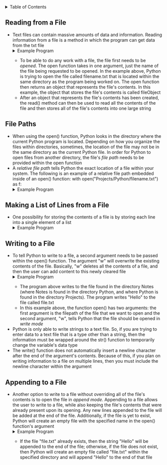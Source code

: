 <details>
<summary>Table of Contents</summary>
<ol>
  <li>
    <a href='#reading-from-a-file'>Reading from a File</a>
  </li>
  <li>
    <a href='#file-paths'>File Paths</a>
  </li>
  <li>
    <a href='#reading-line-by-line'>Reading Line by Line</a>
  </li>  
  <li>
    <a href='#making-a-list-of-lines-from-a-file'>Making a List of Lines from a File</a>
  </li> 
  <li>
    <a href='#writing-to-a-file'>Writing to a File</a>
  </li>
  <li>
    <a href='#appending-to-a-file'>Appending to a File</a>
  </li>             
</ol>
</details>

## Reading from a File
<ul>
  <li>
    <a>Text files can contain massive amounts of data and information.  Reading information from a file is a method in which the program can get data from the txt file</a>
  </li>
  <details>
    <summary>Example Program</summary>
      <ul>
        <pre>
          <code>
            with open("filename.txt") as fileObject:<br />
	            contents = fileObject.read()<br />
            print(contents)<br />
          </code>
        </pre>  
      </ul>  
    </details>   
  <ul>
    <li>
      <a>To be able to do any work with a file, the file first needs to be <em>opened</em>.  The open function takes in one argument, just the name of the file being requested to be opened.  In the example above, Python is trying to open the file called filename.txt that is located within the same directory as the program being worked on.  The open function then returns an object that represents the file's contents.  In this example, the object that stores the file's contents is called fileObject</a>
    </li>
    <li>
      <a>After an object that represents the file's contents has been created, the read() method can then be used to read all the contents of the file and then stores all of the file's contents into one large string</a>
  </ul>
</ul>  

## File Paths
<ul>
  <li>
    <a>When using the open() function, Python looks in the directory where the current Python program is located.  Depending on how you organize the files within directories, sometimes, the location of the file may not be in the same directory as the current Python file.  In order for Python to open files from another directory, the file's <em>file path</em> needs to be provided within the open function</a>
  </li>
  <li>
    <a>A <em>relative file path</em> tells Python the exact location of a file within your system.  The following is an example of a relative file path embedded inside of an open() function: with open("Projects/Python/filename.txt") as f:</a>  
  </li>
  <details>
  <summary>Example Program</summary>
    <ul>
      <pre>
        <code>
          with open("Projects/Python/Notes/file.txt") as f:<br />
              for line in f:<br />
                  print(line.strip(), end="")<br />
        </code>
      </pre>  
      <details>
      <summary>Output</summary>
        <pre>
          <code>
            asdf<br />
          </code>
        </pre>  
      </details>
    </ul>  
  </details>
</ul>

## Making a List of Lines from a File
<ul>
  <li>
    <a>One possibility for storing the contents of a file is by storing each line into a single element of a list</a>
  </li>  
  <details>
  <summary>Example Program</summary>
    <ul>
      <pre>
        <code>
          lines = []<br />
          temp = ""<br />
          <br />
          with open("Projects/Python/Notes/file.txt") as f:<br />
              for line in f:<br />
                  for i in range(len(line)):<br />
                      if line[i] != '\n':<br />
                          temp += line[i] <br />
              lines.append(temp)<br />
              temp = ""  <br /> 
          print(lines)<br />
        </code>
      </pre>  
      <details>
      <summary>Output</summary>
        <pre>
          <code>
            ['a', 's', 'd', 'f']<br />
          </code>
        </pre>  
      </details>
    </ul>  
  </details>
</ul>

## Writing to a File
<ul>
  <li>
    <a>To tell Python to write to a file, a second argument needs to be passed within the open() function.  The argument "w" will overwrite the existing contents of the file.  Basically, "w" deletes all the contents of a file, and then the user can add content to this newly cleared file</a>
  </li>
  <details>
  <summary>Example Program</summary>
    <ul>
      <pre>
        <code>
          with open("Projects/Python/Notes/file.txt", "w") as f:<br />
              f.write("Hello")<br />
        </code>
      </pre>  
      <details>
      <summary>Output</summary>
        <pre>
          <code>
            Hello<br />
          </code>
        </pre>  
      </details>
    </ul>  
  </details> 
  <ul>
    <li>
      <a>The program above writes to the file found in the directory Notes (where Notes is found in the directory Python, and where Python is found in the directory Projects).  The program writes "Hello" to the file called file.txt</a>
    </li>
    <li>
      <a>In this example above, the function open() has two arguments: the first argument is the filepath of the file that we want to open and the second argument, "w", tells Python that the file should be opened in <em>write mode</em></a>
    </li>  
  </ul>  
  <li>
    <a>Python is only able to write strings to a text file.  So, if you are trying to enter data to a text file that is a type other than a string, then the information must be wrapped around the str() function to temporarily change the variable's data type</a>
  </li>
  <li>
    <a>The write() function does not automatically insert a newline character after the end of the argument's contents.  Because of this, if you plan on writing information to a file on multiple lines, then you must include the newline character within the argument</a>
  </li>    
</ul>  

## Appending to a File
<ul>
  <li>
    <a>Another option to write to a file without overriding all of the file's contents is to open the file in <em>append mode</em>.  Appending to a file allows the user to write to a file, while also keeping the file's contents that were already present upon its opening.  Any new lines appended to the file will be added at the end of the file.  Additionally, if the file is yet to exist, Python will create an empty file with the specified name in the open() function's argument</a>
  </li>
  <details>
  <summary>Example Program</summary>
    <ul>
      <pre>
        <code>
          with open("Projects/Python/Notes/file.txt", "a") as f:<br />
              f.write("Hello")<br />
        </code>
      </pre>  
      <details>
      <summary>Output</summary>
        <pre>
          <code>
            Hello<br />
          </code>
        </pre>  
      </details>
    </ul>  
  </details>
  <ul>
    <li>
      <a>If the file "file.txt" already exists, then the string "Hello" will be appended to the end of the file; otherwise, if the file does not exist, then Python will create an empty file called "file.txt" within the specified directory and will append "Hello" to the end of that file</a>
  </li>   
</ul>    